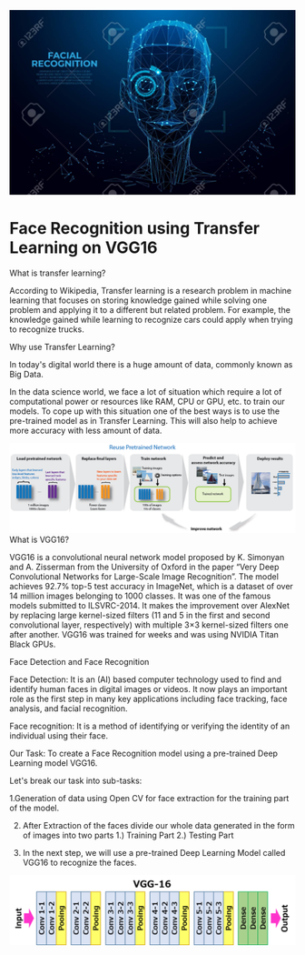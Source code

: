 ![Face Recognition](https://github.com/rohitm17/Machine-Learning/blob/master/Face%20recognition%20using%20transfer%20learning%20in%20VGG16/fr.jpg)
<h1>Face Recognition using Transfer Learning on VGG16 </h1>

  What is transfer learning?

  According to Wikipedia, Transfer learning is a research problem in machine learning that focuses on storing knowledge gained while solving one problem and applying it to a different but related problem. For example, the knowledge gained while learning to recognize cars could apply when trying to recognize trucks.
  
  Why use Transfer Learning?

  In today's digital world there is a huge amount of data, commonly known as Big Data.

  In the data science world, we face a lot of situation which require a lot of computational power or resources like RAM, CPU or GPU, etc. to train our models. To cope up with this situation one of the best ways is to use the pre-trained model as in Transfer Learning. This will also help to achieve more accuracy with less amount of data.
    
  ![transfer Learning](https://github.com/rohitm17/Machine-Learning/blob/master/Face%20recognition%20using%20transfer%20learning%20in%20VGG16/tl.png)  
  What is VGG16?
  
  VGG16 is a convolutional neural network model proposed by K. Simonyan and A. Zisserman from the University of Oxford in the paper “Very Deep Convolutional Networks for Large-Scale Image Recognition”. The model achieves 92.7% top-5 test accuracy in ImageNet, which is a dataset of over 14 million images belonging to 1000 classes. It was one of the famous models submitted to ILSVRC-2014. It makes the improvement over AlexNet by replacing large kernel-sized filters (11 and 5 in the first and second convolutional layer, respectively) with multiple 3×3 kernel-sized filters one after another. VGG16 was trained for weeks and was using NVIDIA Titan Black GPUs.
  
  Face Detection and Face Recognition

  Face Detection: It is an (AI) based computer technology used to find and identify human faces in digital images or videos. It now plays an important role as the first step in many key applications including face tracking, face analysis, and facial recognition.

  Face recognition: It is a method of identifying or verifying the identity of an individual using their face.

  Our Task: To create a Face Recognition model using a pre-trained Deep Learning model VGG16.

  Let's break our task into sub-tasks:

   1.Generation of data using Open CV for face extraction for the training part of the model.

  2. After Extraction of the faces divide our whole data generated in the form of images into two parts 1.) Training Part 2.) Testing Part

  3. In the next step, we will use a pre-trained Deep Learning Model called VGG16 to recognize the faces.
  
![vgg16](https://github.com/rohitm17/Machine-Learning/blob/master/Face%20recognition%20using%20transfer%20learning%20in%20VGG16/vgg16.png)  
  
